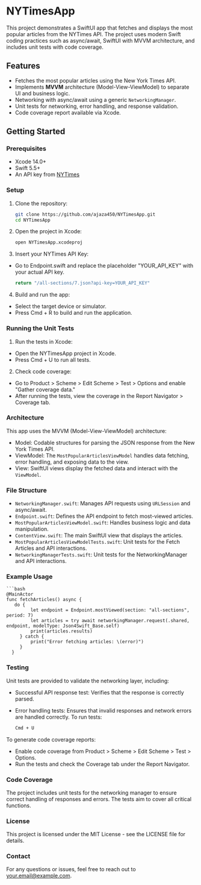 # NYTimesApp
This project demonstrates a SwiftUI app that fetches and displays the most popular articles from the NYTimes API. The project uses modern Swift coding practices such as async/await, SwiftUI with MVVM architecture, and includes unit tests with code coverage.

## Features
- Fetches the most popular articles using the New York Times API.
- Implements **MVVM** architecture (Model-View-ViewModel) to separate UI and business logic.
- Networking with async/await using a generic `NetworkingManager`.
- Unit tests for networking, error handling, and response validation.
- Code coverage report available via Xcode.

## Getting Started

### Prerequisites
- Xcode 14.0+
- Swift 5.5+
- An API key from [NYTimes](https://developer.nytimes.com/apis)

### Setup
1. Clone the repository:
   ```bash
   git clone https://github.com/ajaza450/NYTimesApp.git
   cd NYTimesApp

2. Open the project in Xcode:
    ```bash
   open NYTimesApp.xcodeproj

3. Insert your NYTimes API Key:

 - Go to Endpoint.swift and replace the placeholder "YOUR_API_KEY" with your actual API key.

    ```bash
    return "/all-sections/7.json?api-key=YOUR_API_KEY"

4. Build and run the app:

- Select the target device or simulator.
- Press Cmd + R to build and run the application.

### Running the Unit Tests

1. Run the tests in Xcode:

- Open the NYTimesApp project in Xcode.
- Press Cmd + U to run all tests.

2. Check code coverage:

- Go to Product > Scheme > Edit Scheme > Test > Options and enable "Gather coverage data."
- After running the tests, view the coverage in the Report Navigator > Coverage tab.
  
### Architecture

This app uses the MVVM (Model-View-ViewModel) architecture:

- Model: Codable structures for parsing the JSON response from the New York Times API.
- ViewModel: The `MostPopularArticlesViewModel` handles data fetching, error handling, and exposing data to the view.
- View: SwiftUI views display the fetched data and interact with the `ViewModel`.
### File Structure
- `NetworkingManager.swift`: Manages API requests using `URLSession` and async/await.
- `Endpoint.swift`: Defines the API endpoint to fetch most-viewed articles.
- `MostPopularArticlesViewModel.swift`: Handles business logic and data manipulation.
- `ContentView.swift`: The main SwiftUI view that displays the articles.
- `MostPopularArticlesViewModelTests.swift`: Unit tests for the Fetch Articles and API interactions.
- `NetworkingManagerTests.swift`: Unit tests for the NetworkingManager and API interactions.

### Example Usage
    ```bash
    @MainActor
    func fetchArticles() async {
       do {
             let endpoint = Endpoint.mostViewed(section: "all-sections", period: 7)
             let articles = try await networkingManager.request(.shared, endpoint, modelType: Json4Swift_Base.self)
             print(articles.results)
         } catch {
             print("Error fetching articles: \(error)")
         }
      }
     

### Testing
Unit tests are provided to validate the networking layer, including:

- Successful API response test: Verifies that the response is correctly parsed.
- Error handling tests: Ensures that invalid responses and network errors are handled correctly.
To run tests:

    ```bash
    Cmd + U
    
To generate code coverage reports:

- Enable code coverage from Product > Scheme > Edit Scheme > Test > Options.
- Run the tests and check the Coverage tab under the Report Navigator.

### Code Coverage
The project includes unit tests for the networking manager to ensure correct handling of responses and errors. The tests aim to cover all critical functions.

### License
This project is licensed under the MIT License - see the LICENSE file for details.
### Contact
For any questions or issues, feel free to reach out to your.email@example.com.


